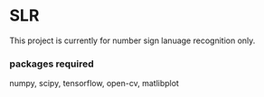 # SLR
This project is currently for number sign lanuage recognition only. 

### packages required
numpy, scipy, tensorflow, open-cv, matlibplot
